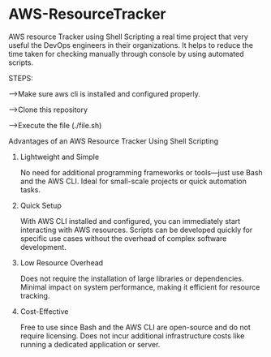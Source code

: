 # AWS-ResourceTracker
AWS resource Tracker using Shell Scripting a real time project that very useful the DevOps engineers  in their organizations. It helps to reduce the time taken for checking manually through console by using automated scripts.

STEPS:

-->Make sure aws cli is installed and configured properly.

-->Clone this repository

-->Execute the file (./file.sh)


Advantages of an AWS Resource Tracker Using Shell Scripting
1. Lightweight and Simple

    No need for additional programming frameworks or tools—just use Bash and the AWS CLI.
    Ideal for small-scale projects or quick automation tasks.

2. Quick Setup

    With AWS CLI installed and configured, you can immediately start interacting with AWS resources.
    Scripts can be developed quickly for specific use cases without the overhead of complex software development.

3. Low Resource Overhead

    Does not require the installation of large libraries or dependencies.
    Minimal impact on system performance, making it efficient for resource tracking.

4. Cost-Effective

    Free to use since Bash and the AWS CLI are open-source and do not require licensing.
    Does not incur additional infrastructure costs like running a dedicated application or server.

